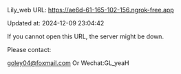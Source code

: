 Lily_web URL: https://ae6d-61-165-102-156.ngrok-free.app

Updated at: 2024-12-09 23:04:42

If you cannot open this URL, the server might be down.

Please contact: 

goley04@foxmail.com Or Wechat:GL_yeaH